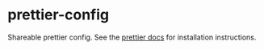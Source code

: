 # prettier-config

Shareable prettier config. See the
[prettier docs](https://prettier.io/docs/en/configuration.html#sharing-configurations) for
installation instructions.
